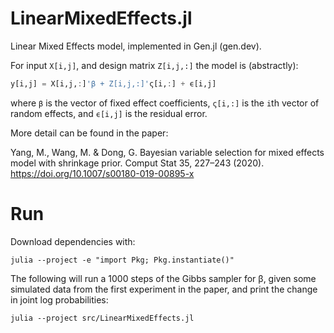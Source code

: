 # LinearMixedEffects.jl
Linear Mixed Effects model, implemented in Gen.jl (gen.dev).

For input `X[i,j]`, and design matrix `Z[i,j,:]` the model is (abstractly):
```julia
y[i,j] = X[i,j,:]'β + Z[i,j,:]'ς[i,:] + ϵ[i,j]
```

where `β` is the vector of fixed effect coefficients,
`ς[i,:]` is the `i`th vector of random effects,
and `ϵ[i,j]` is the residual error.

More detail can be found in the paper:

Yang, M., Wang, M. & Dong, G. Bayesian variable selection for mixed effects model with shrinkage prior. Comput Stat 35, 227–243 (2020). https://doi.org/10.1007/s00180-019-00895-x


# Run

Download dependencies with:
```shell
julia --project -e "import Pkg; Pkg.instantiate()"
```

The following will run a 1000 steps of the Gibbs sampler for β, given some
simulated data from the first experiment in the paper, and print the change
in joint log probabilities:
```shell
julia --project src/LinearMixedEffects.jl
```
